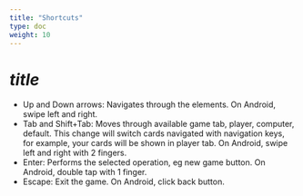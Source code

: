 ```yaml
---
title: "Shortcuts"
type: doc
weight: 10
---
```

# $title$
* Up and Down arrows: Navigates through the elements. On Android, swipe left and right.
* Tab and Shift+Tab: Moves through available game tab, player, computer, default. This change will switch cards navigated with navigation keys, for example, your cards will be shown in player tab. On Android, swipe left and right with 2 fingers.
* Enter: Performs the selected operation, eg new game button. On Android, double tap with 1 finger.
* Escape: Exit the game. On Android, click back button.